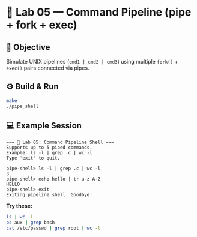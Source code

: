 # 🧪 Lab 05 — Command Pipeline (pipe + fork + exec)

## 🎯 Objective
Simulate UNIX pipelines (`cmd1 | cmd2 | cmd3`) using multiple `fork()` + `exec()` pairs connected via pipes.

## ⚙️ Build & Run
```bash
make
./pipe_shell
````

## 💻 Example Session

```
=== 🧪 Lab 05: Command Pipeline Shell ===
Supports up to 5 piped commands.
Example: ls -l | grep .c | wc -l
Type 'exit' to quit.

pipe-shell> ls -l | grep .c | wc -l
3
pipe-shell> echo hello | tr a-z A-Z
HELLO
pipe-shell> exit
Exiting pipeline shell. Goodbye!
```

**Try these:**

```bash
ls | wc -l
ps aux | grep bash
cat /etc/passwd | grep root | wc -l
```

